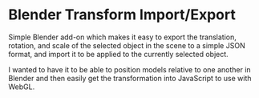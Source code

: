 Blender Transform Import/Export
===============================

Simple Blender add-on which makes it easy to export the translation, rotation, and scale of the selected object in the scene to a simple JSON format, and import it to be applied to the currently selected object.

I wanted to have it to be able to position models relative to one another in Blender and then easily get the transformation into JavaScript to use with WebGL.

